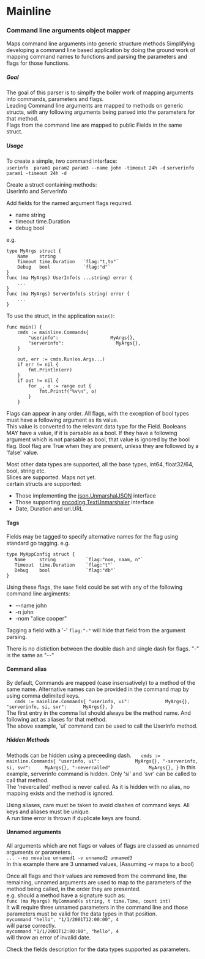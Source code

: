 # Mainline

### Command line arguments object mapper

Maps command line arguments into generic structure methods Simplifying developing a command line based application by
doing the ground work of mapping command names to functions and parsing the parameters and flags for those functions.

##### Goal

The goal of this parser is to simplfy the boiler work of mapping arguments into commands, parameters and flags.  
Leading Command line arguments are mapped to methods on generic structs, with any following arguments being parsed into
the parameters for that method.  
Flags from the command line are mapped to public Fields in the same struct.

##### Usage

To create a simple, two command interface:  
`userinfo  param1 param2 param3 --name john -timeout 24h -d`
`serverinfo param1 -timeout 24h -d`

Create a struct containing methods:  
UserInfo and ServerInfo

Add fields for the named argument flags required.

* name string
* timeout time.Duration
* debug bool

e.g.

```
type MyArgs struct {  
    Name    string  
    Timeout time.Duration   `flag:"t,to"`
    Debug   bool            `flag:"d"`
}
func (ma MyArgs) UserInfo(s ...string) error {
    ...
}
func (ma MyArgs) ServerInfo(s string) error {
    ...
}

```

To use the struct, in the application `main()`:

```
func main() {
    cmds := mainline.Commands{
		"userinfo":                   MyArgs{},
		"serverinfo":                   MyArgs{},
	}

	out, err := cmds.Run(os.Args...)
	if err != nil {
		fmt.Println(err)
	}
	if out != nil {
		for _, o := range out {
			fmt.Printf("%v\n", o)
		}
	}
```
  
Flags can appear in any order.  All flags, with the exception of bool types must have a following argument as its value.  
This value is converted to the relevant data type for the Field.
Booleans MAY have a value, if it is parsable as a bool.  If they have a following argument which is not parsable as bool, that value is ignored by the bool flag.
Bool flag are True when they are present, unless they are followed by a 'false' value.

Most other data types are supported, all the base types, int64, float32/64, bool, string etc.  
Slices are supported. Maps not yet.  
certain structs are supported:

+ Those implementing the [json.UnmarshalJSON](https://golang.org/pkg/encoding/json/#example__customMarshalJSON)
  interface
+ Those supporting [encoding.TextUnmarshaler](https://golang.org/pkg/encoding/#TextUnmarshaler) interface
+ Date, Duration and url.URL

#### Tags

Fields may be tagged to specify alternative names for the flag using standard go tagging. e.g.

```
type MyAppConfig struct {  
   Name     string           `flag:"nom, naam, n"`  
   Timeout  time.Duration    `flag:"t"`
   Debug    bool             `flag:"db"`
}
``` 

Using these flags, the `Name` field could be set with any of the following command line argiments:

+ --name john
+ -n john
+ -nom "alice cooper"

Tagging a field with a '-' `flag:"-"` will hide that field from the argument parsing.

There is no distiction between the double dash and single dash for flags.  "-" is the same as "--"

#### Command alias

By default, Commands are mapped (case insensatively) to a method of the same name. Alternative names can be provided in
the command map by using comma delimited keys.  
`    cmds := mainline.Commands{
"userinfo, ui":             MyArgs{},
"serverinfo, si, svr":      MyArgs{}, }
`  
The first entry in the comma list should always be the method name. And following act as aliases for that method.  
The above example, 'ui' command can be used to call the UserInfo method.

##### Hidden Methods

Methods can be hidden using a preceeding dash.
`    cmds := mainline.Commands{
"userinfo, ui":             MyArgs{},
"-serverinfo, si, svr":     MyArgs{},
"-nevercalled"              MyArgs{}, }
`
In this example, serverinfo command is hidden. Only 'si' and 'svr' can be called to call that method.  
The 'nevercalled' method is never called. As it is hidden with no alias, no mapping exists and the method is ignored.

Using aliases, care must be taken to avoid clashes of command keys. All keys and aliases must be unique.  
A run time error is thrown if duplicate keys are found.

#### Unnamed arguments

All arguments which are not flags or values of flags are classed as unnamed arguments or parameters.  
`... --no novalue unnamed1 -v unnamed2 unnamed3`  
In this example there are 3 unnamed values, (Assuming -v maps to a bool)

Once all flags and their values are removed from the command line, the remaining, unnamed arguments are used to map to
the parameters of the method being called, in the order they are presented.  
e.g. should a method have a signature such as:  
`func (ma Myargs) MyCommand(s string, t time.Time, count int)`  
It will require three unnamed parameters in the command line and those parameters must be valid for the data types in
that position.  
`mycommand "hello", "1/1/2001T12:00:00", 4`  
will parse correctly.  
`mycommand "1/1/2001T12:00:00", "hello", 4`  
will throw an error of invalid date.

Check the fields description for the data types supported as parameters.

  

